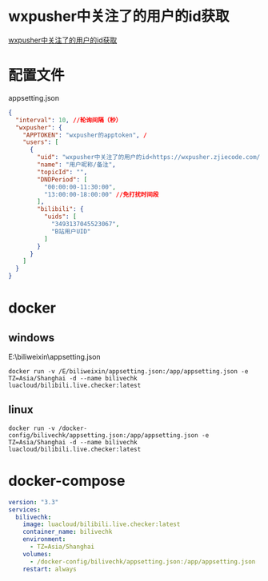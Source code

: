 # wxpusher中关注了的用户的id获取

[wxpusher中关注了的用户的id获取](https://raw.githubusercontent.com/ojdev/Bilibili.Live.Checker/master/Bilibili.Live.Checker/wxpusher%E4%B8%AD%E5%85%B3%E6%B3%A8%E4%BA%86%E7%9A%84%E7%94%A8%E6%88%B7%E7%9A%84id.jpg)


# 配置文件
appsetting.json


```json
{
  "interval": 10, //轮询间隔（秒）
  "wxpusher": {
    "APPTOKEN": "wxpusher的apptoken", /
    "users": [
      {
        "uid": "wxpusher中关注了的用户的id<https://wxpusher.zjiecode.com/admin/main/wxuser/list>",
        "name": "用户昵称/备注",
        "topicId": "",
        "DNDPeriod": [
          "00:00:00-11:30:00",
          "13:00:00-18:00:00" //免打扰时间段
        ],
        "bilibili": {
          "uids": [
            "3493137045523067",
            "B站用户UID"
          ]
        }
      }
    ]
  }
}
```

# docker

## windows

E:\biliweixin\appsetting.json

`docker run -v /E/biliweixin/appsetting.json:/app/appsetting.json -e TZ=Asia/Shanghai -d --name bilivechk luacloud/bilibili.live.checker:latest`

## linux 

`docker run -v /docker-config/bilivechk/appsetting.json:/app/appsetting.json -e TZ=Asia/Shanghai -d --name bilivechk luacloud/bilibili.live.checker:latest`

# docker-compose

```yaml
version: "3.3"
services:
  bilivechk:
    image: luacloud/bilibili.live.checker:latest
    container_name: bilivechk
    environment:
      - TZ=Asia/Shanghai
    volumes:
      - /docker-config/bilivechk/appsetting.json:/app/appsetting.json
    restart: always
```